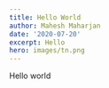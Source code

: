 ```yaml
---
title: Hello World
author: Mahesh Maharjan
date: '2020-07-20'
excerpt: Hello
hero: images/tn.png
---
```

Hello world
